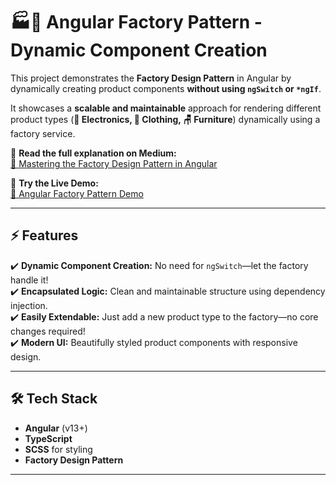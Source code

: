 # 🏭🚀 Angular Factory Pattern - Dynamic Component Creation

This project demonstrates the **Factory Design Pattern** in Angular by dynamically creating product components **without using `ngSwitch` or `*ngIf`**.  

It showcases a **scalable and maintainable** approach for rendering different product types (**📱 Electronics, 👕 Clothing, 🪑 Furniture**) dynamically using a factory service.  

📖 **Read the full explanation on Medium:**  
[🔗 Mastering the Factory Design Pattern in Angular](https://medium.com/@lamasonmez/mastering-the-factory-design-pattern-in-angular-a-guide-to-dynamic-component-creation-99c8fecaf981)  

🎯 **Try the Live Demo:**  
[🚀 Angular Factory Pattern Demo](https://angular-factory-pattern-demo.onrender.com/)  

---

## ⚡ Features  
✔️ **Dynamic Component Creation:** No need for `ngSwitch`—let the factory handle it!  
✔️ **Encapsulated Logic:** Clean and maintainable structure using dependency injection.  
✔️ **Easily Extendable:** Just add a new product type to the factory—no core changes required!  
✔️ **Modern UI:** Beautifully styled product components with responsive design.  

---

## 🛠️ Tech Stack  
- **Angular** (v13+)  
- **TypeScript**  
- **SCSS** for styling  
- **Factory Design Pattern**  

---


